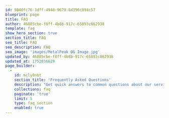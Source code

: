 ```yaml
---
id: 9840fc76-3dff-4948-9679-8d396c894c57
blueprint: page
title: FAQ
author: 46885cbe-f8ff-4b8b-917c-65893c862938
template: faq
show_hero_section: true
section_title: FAQ
seo_title: FAQ
seo_description: FAQ
seo_image: 'images/MetalPeak OG Image.jpg'
updated_by: 46885cbe-f8ff-4b8b-917c-65893c862938
updated_at: 1752036629
page_builder:
  -
    id: mcly0nbt
    section_title: 'Frequently Asked Questions'
    description: "Get quick answers to common questions about our services, features, and policies. If you don’t find what you're looking for, feel free to contact our support team."
    collections: faq
    paginate: 'true'
    limit: 5
    type: faq_section
    enabled: true
---
```


